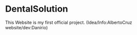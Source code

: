 # DentalSolution
This Website is my first official project. (Idea/Info:AlbertoCruz  website/dev:Danirio)
